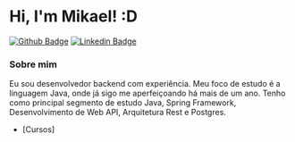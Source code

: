 # Hi, I'm Mikael! :D

[![Github Badge](https://img.shields.io/badge/-Github-000?style=flat-square&logo=Github&logoColor=white&link=https://github.com/Mikael-GIT)](https://github.com/fagnerpsantos)
[![Linkedin Badge](https://img.shields.io/badge/-LinkedIn-blue?style=flat-square&logo=Linkedin&logoColor=white&link=https://br.linkedin.com/in/mikael-tavares-b540a7161)](https://www.linkedin.com/in/fagnerpsantos/)

### Sobre mim
Eu sou desenvolvedor backend com experiência. Meu foco de estudo é a linguagem Java, onde já sigo me aperfeiçoando há mais de um ano. Tenho como principal segmento de estudo Java, Spring Framework, Desenvolvimento de Web API, Arquitetura Rest e Postgres.

- [Cursos]
